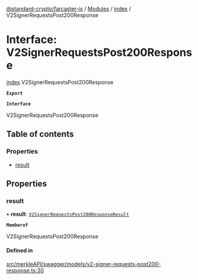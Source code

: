 [@standard-crypto/farcaster-js](../README.md) / [Modules](../modules.md) / [index](../modules/index.md) / V2SignerRequestsPost200Response

# Interface: V2SignerRequestsPost200Response

[index](../modules/index.md).V2SignerRequestsPost200Response

**`Export`**

**`Interface`**

V2SignerRequestsPost200Response

## Table of contents

### Properties

- [result](index.V2SignerRequestsPost200Response.md#result)

## Properties

### result

• **result**: [`V2SignerRequestsPost200ResponseResult`](index.V2SignerRequestsPost200ResponseResult.md)

**`Memberof`**

V2SignerRequestsPost200Response

#### Defined in

[src/merkleAPI/swagger/models/v2-signer-requests-post200-response.ts:30](https://github.com/standard-crypto/farcaster-js/blob/main/src/merkleAPI/swagger/models/v2-signer-requests-post200-response.ts#L30)

